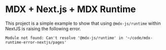 # MDX + Next.js + MDX Runtime

This project is a simple example to show that using `@mdx-js/runtime` within NextJS is raising the following error.

```
Module not found: Can't resolve '@mdx-js/runtime' in '~/code/mdx-runtime-error-nextjs/pages'
```
